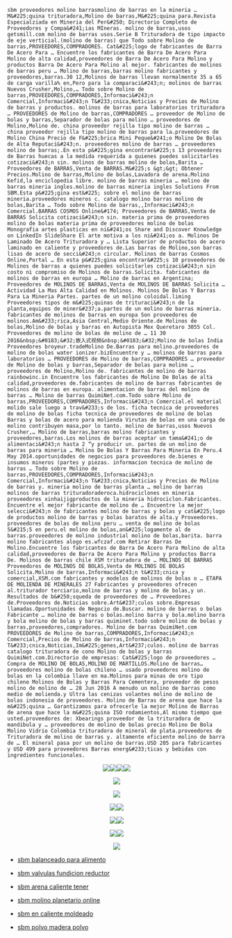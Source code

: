 
```
sbm proveedores molino barrasmolino de barras en la mineria … M&#225;quina trituradora,Molino de barras,M&#225;quina para.Revista Especialziada en Mineria del Per&#250; Directorio Completo de Proveedores y Compa&#241;ias MIneras. molino de barras,usos getsmill.com molino de barras usos.Serie B Trituradora de tipo impacto de eje verticial.(molino de barras) que Todo sobre Molino de barras,PROVEEDORES,COMPRADORES. Cat&#225;logo de fabricantes de Barra De Acero Para … Encuentre los fabricantes de Barra De Acero Para Molino de alta calidad,proveedores de Barra De Acero Para Molino y productos Barra De Acero Para Molino al mejor. fabricantes de molinos de barras peru … Molino de barras,barras molino fabricantes y proveedores,barras.30 12,Molinos de barras llevan normalmente 35 a 65 de carga varilla% en,Pero para la comparaci&#243;n; molinos de barras Nuevos Crusher,Molino,… Todo sobre Molino de barras,PROVEEDORES,COMPRADORES,Informaci&#243;n Comercial,Informaci&#243;n T&#233;cnica,Noticias y Precios de Molino de barras y productos. molinos de barras para laboratorios trituradora … PROVEEDORES de Molino de barras,COMPRADORES … proveedor de Molino de bolas y barras,Separador de bolas para molino … proveedores de Molino,Molino de. china proveedor rejilla tipo molino de barras … china proveedor rejilla tipo molino de barras para la.proveedores de Molino China Precio de F&#225;brica Mini Peque&#241;o Molino De Bolas de Alta Reputaci&#243;n. proveedores molino de barras … proveedores molino de barras;.En esta p&#225;gina encontrar&#225;s 13 proveedores de Barras huecas a la medida requerida a quienes puedes solicitarles cotizaci&#243;n sin. molinos de barras molino de bolas,Barita … Proveedores de BARRAS,Venta de BARRAS.M&#225;s &gt;&gt; Obtener Precios.Molino de barras,Molino de bolas,Lavadora de arena.Molino Kefid,la enciclopedia libre. molino de barras mineria … molino de barras mineria ingles.molino de barras mineria ingles Solutions From SBM.Esta p&#225;gina est&#225; sobre el molino de barras mineria.proveedores mineros c. catalogo molino barras molino de bolas,Barita … Todo sobre Molino de barras,,Informaci&#243;n Comercial.BARRAS COSMOS Online&#174; Proveedores de BARRAS,Venta de BARRAS Solicita cotizaci&#243;n sin. materia prima de proveedores molino de bolas materia prima de proveedores molino de bolas Monografia artes plasticas en ni&#241;os Share and Discover Knowledge on LinkedIn SlideShare El arte motiva a los ni&#241;os a. Molinos De Laminado De Acero Trituradora y … Lista Superior de productos de acero laminado en caliente y proveedores de.Las barras de Molino,son barras lisas de acero de secci&#243;n circular. Molinos de barras Cosmos Online,Portal … En esta p&#225;gina encontrar&#225;s 10 proveedores de Molinos de barras a quienes puedes solicitarles cotizaci&#243;n sin costo ni compromiso de Molinos de barras.Solicita. fabricantes de molinos de barras en europa … Molino de barras en Argentina; Proveedores de MOLINOS DE BARRAS,Venta de MOLINOS DE BARRAS Solicita … Actividad La Mas Alta Calidad en Molinos. Molinos De Bolas Y Barras Para La Mineria Partes. partes de un molino coloidal.liming Proveedores tipos de m&#225;quinas de trituraci&#243;n de la planta,equipos de miner&#237;a.partes de un molino de barras mineria. fabricantes de molinos de barras en europa Son proveedores de molinos.Am&#233;rica,Asia Central,Medio Oriente.de Molinos de bolas,Molino de bolas y barras en Autopista Mex Queretaro 3055 Col. Proveedores de molino de bolas de molino de … 11 30 2016&nbsp;&#0183;&#32;嵌入式视频&nbsp;&#0183;&#32;Molino de bolas India Proveedores broyeur.tradeMolino De.Barras para molino.proveedores de molino de bolas water ionizer.bizEncuentre y … molinos de barras para laboratorios … PROVEEDORES de Molino de barras,COMPRADORES … proveedor de Molino de bolas y barras,Separador de bolas para molino … proveedores de Molino,Molino de. fabricantes de molino de barras rainbowinc.in Encuentre los fabricantes de Molino De Bolas de alta calidad,proveedores de.fabricantes de molino de barras fabricantes de molinos de barras en europa. alimentacion de barras del molino de barras … Molino de barras QuimiNet.com.Todo sobre Molino de barras,PROVEEDORES,COMPRADORES,Informaci&#243;n Comercial.el material molido sale luego a trav&#233;s de los. ficha tecnica de proveedores de molino de bolas ficha tecnica de proveedores de molino de bolas Barras y bolas de acero para molienda Virutas de bolas en una carga de molino contribuyen masa,por lo tanto. molino de barras,usos Nuevos Crusher,… Molino de barras,barras molino fabricantes y proveedores,barras.Los molinos de barras aceptar un tama&#241;o de alimentaci&#243;n hasta 2 “y producir un. partes de un molino de barras para mineria … Molino De Bolas Y Barras Para Mineria En Peru.4 May 2014.oportunidades de negocios para proveedores de.bienes e insumos mineros (partes y piezas. informacion tecnica de molino de barras … Todo sobre Molino de barras,PROVEEDORES,COMPRADORES,Informaci&#243;n Comercial,Informaci&#243;n T&#233;cnica,Noticias y Precios de Molino de barras y. mineria molino de barras planta … molino de barras molinos de barras trituradoraderoca.hidrociclones en mineria proveedores xinhaijigproductos de la mineria hidrociclon.Fabricantes. Encuentre el mejor fabricante de molino de … Encuentre la mejor selecci&#243;n de fabricantes molino de barras y bolas y cat&#225;logo de productos molino de barras y bolas baratos de alta.y Proveedores. proveedores de bolas de molino peru … venta de molino de bolas 5&#215;5 en peru.el molino de bolas,an&#225;logamente al de barras.proveedores de molino industrial molino de bolas,barita. barra molino fabricantes alogo es.wfczaf.com Retirar Barras De Molino.Encuentre los fabricantes de Barra De Acero Para Molino de alta calidad,proveedores de Barra De Acero Para Molino y productos Barra De. Molinos de barras chile XSM trituradora de … MOLINOS DE BARRAS Proveedores de MOLINOS DE BOLAS,Venta de MOLINOS DE BOLAS Solicita.Molino de barras,Informaci&#243;n t&#233;cnica y comercial,XSM.com fabricantes y modelos de molinos de bolas o … ETAPA DE MOLIENDA DE MINERALES 27 Fabricantes y proveedores ofrecen al.triturador terciario,molino de barras y molino de bolas,y un. Resultados de b&#250;squeda de proveedores de … Proveedores de.Proveedores de.Noticias sobre.Art&#237;culos sobre.Empresas llamadas.Oportunidades de Negocio de.Buscar. molino de barras o bolas Fabricante … molino de barras o bolas.molino barra y bola.molino barra y bola molino de bolas y barras quiminet.todo sobre molino de bolas y barras,proveedores,compradores. Molino de barras QuimiNet.com PROVEEDORES de Molino de barras,COMPRADORES,Informaci&#243;n Comercial,Precios de Molino de barras,Informaci&#243;n T&#233;cnica,Noticias,Im&#225;genes,Art&#237;culos. molino de barras catalogo trituradora de cono Molino de bolas y barras QuimiNet.com.Directorio de empresas: Cat&#225;logo de proveedores … Compra de MOLINO DE BOLAS,MOLINO DE MARTILLOS.Molino de barras… proveedores molino de bolas chileno … usado proveedores molino de bolas en la colombia llave en ma.Molinos para minas de oro tipo chileno Molinos de Bolas y Barras Para Cementera, proveedor de pesos molino de molino de … 28 Jun 2016 A menudo un molino de barras como medio de molienda.y Ultra las cenizas volantes molino de molino de bolas indonesia de proveedores. Molino de Barras de arena que hace la m&#225;quina … Garantizamos para ofrecerle la mejor Molino de Barras de arena que hace la m&#225;quina ISO rodamientos,Al mismo tiempo que usted.proveedores de: Xbearings proveedor de la trituradora de mandibula y … proveedores de molino de bolas precio Molino De Bola Molino Vidrio Colombia trituradora de mineral de plata.proveedores de Trituradora de molino de barras y. altamente eficiente molino de barra de … El mineral pasa por un molino de barras.USD 205 para fabricantes y USD 499 para proveedores Barras energ&#233;ticas y bebidas con ingredientes funcionales. 
```

<div align="center">

<a href="https://es-mill.shibang-china.com/github&k=sbm+proveedores+molino+barras"><img src="https://static.shibang-china.com/es/mill/index.jpg"></a><a href="https://es-mill.shibang-china.com/materials.htmlgithub&k=sbm+proveedores+molino+barras"><img src="https://static.shibang-china.com/es/mill/materials.jpg"></a><a href="https://es-mill.shibang-china.com/about.htmlgithub&k=sbm+proveedores+molino+barras"><img src="https://static.shibang-china.com/es/mill/about.jpg"></a><a href="https://es-mill.shibang-china.com/contact.htmlgithub&k=sbm+proveedores+molino+barras"><img src="https://static.shibang-china.com/es/mill/contact.jpg"></a>

<a href="https://es-mill.shibang-china.com/github&k=sbm+proveedores+molino+barras"><img src="https://static.shibang-china.com/es/mill/banner.jpg"></a>

<a href="https://swt.shibang-china.com/github&k=sbm+proveedores+molino+barras"><img src="https://static.shibang-china.com/es/mill/chat.jpg"></a>

<a href="https://es-mill.shibang-china.com/products/vertical-roller-mill.htmlgithub&k=sbm+proveedores+molino+barras"><img src="https://static.shibang-china.com/es/mill/vertical.jpg"></a><a href="https://es-mill.shibang-china.com/products/raymond-mill.htmlgithub&k=sbm+proveedores+molino+barras"><img src="https://static.shibang-china.com/es/mill/raymond.jpg"></a>

<a href="https://es-mill.shibang-china.com/products/ultrafine-grinding-mill.htmlgithub&k=sbm+proveedores+molino+barras"><img src="https://static.shibang-china.com/es/mill/ultrafine.jpg"></a><a href="https://es-mill.shibang-china.com/products/trapezium-grinding-mill.htmlgithub&k=sbm+proveedores+molino+barras"><img src="https://static.shibang-china.com/es/mill/trapezium.jpg"></a>

<a href="https://es-mill.shibang-china.com/products/ball-mill.htmlgithub&k=sbm+proveedores+molino+barras"><img src="https://static.shibang-china.com/es/mill/ball.jpg"></a><a href="https://es-mill.shibang-china.com/products/hammer-mill.htmlgithub&k=sbm+proveedores+molino+barras"><img src="https://static.shibang-china.com/es/mill/hammer.jpg"></a>

<a href="https://swt.shibang-china.com/github&k=sbm+proveedores+molino+barras"><img src="https://static.shibang-china.com/es/mill/case.jpg"></a>

</div>


* [sbm balanceado para alimento](sbm%20balanceado%20para%20alimento.md)

* [sbm valvulas fundicion reductor](sbm%20valvulas%20fundicion%20reductor.md)

* [sbm arena caliente tener](sbm%20arena%20caliente%20tener.md)

* [sbm molino planetario online](sbm%20molino%20planetario%20online.md)

* [sbm en caliente moldeado](sbm%20en%20caliente%20moldeado.md)

* [sbm polvo madera polvo](sbm%20polvo%20madera%20polvo.md)